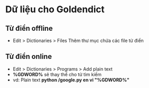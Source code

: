 # Dữ liệu cho Goldendict

## Từ điển offline
- Edit > Dictionaries > Files Thêm thư mục chứa các file từ điển

## Từ điển online
- Edit > Dictionaries > Programs > Add plain text
- __%GDWORD%__ sẽ thay thế cho từ tìm kiếm
- vd: Plain text __python /google.py en vi "%GDWORD%"__
